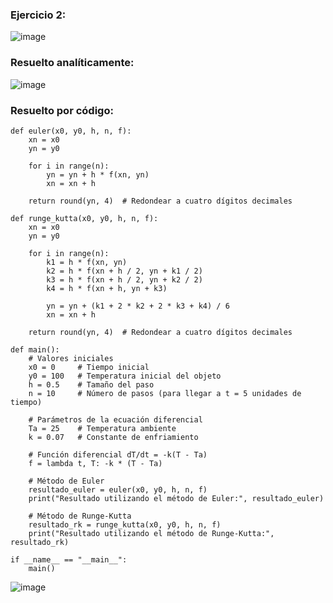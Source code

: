 ### Ejercicio 2:

![image](https://github.com/Jorge11Romero/Metodos-Numericos/assets/147437900/1df420b4-359e-4765-875e-ca4453375f47)

### Resuelto analíticamente:

![image](https://github.com/Jorge11Romero/Metodos-Numericos/assets/147437900/597098d9-356a-4e57-9382-aeb3506ae733)

### Resuelto por código:

    def euler(x0, y0, h, n, f):
        xn = x0
        yn = y0
    
        for i in range(n):
            yn = yn + h * f(xn, yn)
            xn = xn + h
    
        return round(yn, 4)  # Redondear a cuatro dígitos decimales
    
    def runge_kutta(x0, y0, h, n, f):
        xn = x0
        yn = y0
    
        for i in range(n):
            k1 = h * f(xn, yn)
            k2 = h * f(xn + h / 2, yn + k1 / 2)
            k3 = h * f(xn + h / 2, yn + k2 / 2)
            k4 = h * f(xn + h, yn + k3)
    
            yn = yn + (k1 + 2 * k2 + 2 * k3 + k4) / 6
            xn = xn + h
    
        return round(yn, 4)  # Redondear a cuatro dígitos decimales
    
    def main():
        # Valores iniciales
        x0 = 0     # Tiempo inicial
        y0 = 100   # Temperatura inicial del objeto
        h = 0.5    # Tamaño del paso
        n = 10     # Número de pasos (para llegar a t = 5 unidades de tiempo)
    
        # Parámetros de la ecuación diferencial
        Ta = 25    # Temperatura ambiente
        k = 0.07   # Constante de enfriamiento
    
        # Función diferencial dT/dt = -k(T - Ta)
        f = lambda t, T: -k * (T - Ta)
    
        # Método de Euler
        resultado_euler = euler(x0, y0, h, n, f)
        print("Resultado utilizando el método de Euler:", resultado_euler)
    
        # Método de Runge-Kutta
        resultado_rk = runge_kutta(x0, y0, h, n, f)
        print("Resultado utilizando el método de Runge-Kutta:", resultado_rk)
    
    if __name__ == "__main__":
        main()


![image](https://github.com/Jorge11Romero/Metodos-Numericos/assets/147437900/d205364f-821d-4f3e-b7b7-500c7b375707)
